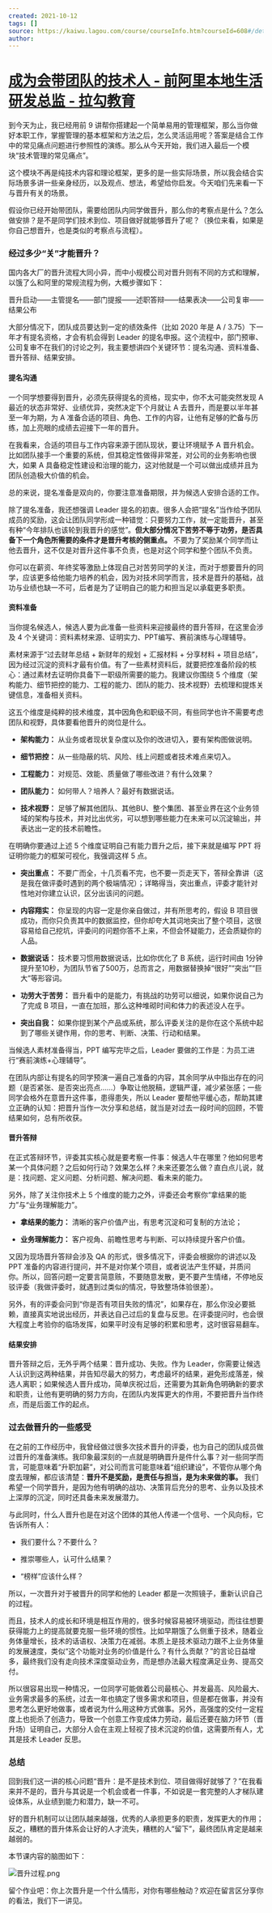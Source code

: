 ```yaml
---
created: 2021-10-12
tags: []
source: https://kaiwu.lagou.com/course/courseInfo.htm?courseId=608#/detail/pc?id=6348
author: 
---
```


# [成为会带团队的技术人 - 前阿里本地生活研发总监 - 拉勾教育](https://kaiwu.lagou.com/course/courseInfo.htm?courseId=608#/detail/pc?id=6348)


到今天为止，我已经用前 9 讲帮你搭建起一个简单易用的管理框架，那么当你做好本职工作，掌握管理的基本框架和方法之后，怎么灵活运用呢？答案是结合工作中的常见痛点问题进行参照性的演练。那么从今天开始，我们进入最后一个模块“技术管理的常见痛点”。

这个模块不再是纯技术内容和理论框架，更多的是一些实际场景，所以我会结合实际场景多讲一些亲身经历，以及观点、想法，希望给你启发。今天咱们先来看一下与晋升有关的场景。

假设你已经开始带团队，需要给团队内同学做晋升，那么你的考察点是什么？怎么做安排？是不是同学们技术到位、项目做好就能够晋升了呢？（换位来看，如果是你自己想晋升，也是类似的考察点与流程）。

### 经过多少“关”才能晋升？

国内各大厂的晋升流程大同小异，而中小规模公司对晋升则有不同的方式和理解，以饿了么和阿里的常规流程为例，大概步骤如下：

晋升启动——主管提名——部门提报——述职答辩——结果表决——公司复审——结果公布

大部分情况下，团队成员要达到一定的绩效条件（比如 2020 年是 A / 3.75）下一年才有提名资格，才会有机会得到 Leader 的提名申报。这个流程中，部门预审、公司复审不在我们的讨论之列，我主要想讲四个关键环节：提名沟通、资料准备、晋升答辩、结果安排。

#### 提名沟通

一个同学想要得到晋升，必须先获得提名的资格，现实中，你不太可能突然发现 A 最近的状态非常好、业绩优异，突然决定下个月就让 A 去晋升，而是要以半年甚至一年为期，为 A 准备合适的项目、角色、工作的内容，让他有足够的贮备与历练，加上亮眼的成绩去迎接下一年的晋升。

在我看来，合适的项目与工作内容来源于团队现状，要让环境赋予 A 晋升机会。比如团队接手一个重要的系统，但其稳定性做得非常差，对公司的业务影响也很大，如果 A 具备稳定性建设和治理的能力，这对他就是一个可以做出成绩并且为团队创造极大价值的机会。

总的来说，提名准备是双向的，你要注意准备期限，并为候选人安排合适的工作。

除了提名准备，我还想强调 Leader 提名的初衷。很多人会把“提名”当作给予团队成员的奖励，这会让团队同学形成一种错觉：只要努力工作，就一定能晋升，甚至有种“今年排队也该轮到我晋升的感觉”。**但大部分情况下苦劳不等于功劳，是否具备下一个角色所需要的条件才是晋升考核的侧重点。** 不要为了奖励某个同学而让他去晋升，这不仅是对晋升这件事不负责，也是对这个同学和整个团队不负责。

你可以在薪资、年终奖等激励上体现自己对苦劳同学的关注，而对于想要晋升的同学，应该更多给他能力培养的机会，因为对技术同学而言，技术是晋升的基础，战功与业绩也缺一不可，后者是为了证明自己的能力和担当足以承载更多职责。

#### 资料准备

当你提名候选人，候选人要为此准备一些资料来迎接最终的晋升答辩，在这里会涉及 4 个关键词：资料素材来源、证明实力、PPT编写、赛前演练与心理辅导。

素材来源于“过去财年总结 + 新财年的规划 + 汇报材料 + 分享材料 + 项目总结”，因为经过沉淀的资料才最有价值。有了一些素材资料后，就要把控准备阶段的核心：通过素材去证明你具备下一职级所需要的能力。我建议你围绕 5 个维度（架构能力、细节把控的能力、工程的能力、团队的能力、技术视野）去梳理和提炼关键信息，准备相关资料。

这五个维度是纯粹的技术维度，其中因角色和职级不同，有些同学也许不需要考虑团队和视野，具体要看他晋升的岗位是什么。

-   **架构能力：** 从业务或者现状复杂度以及你的改进切入，要有架构图做说明。
    
-   **细节把控：** 从一些隐蔽的坑、风险、线上问题或者技术难点来切入。
    
-   **工程能力：** 对规范、效能、质量做了哪些改进？有什么效果？
    
-   **团队能力：** 如何带人？培养人？最好有数据说话。
    
-   **技术视野：** 足够了解其他团队、其他BU、整个集团、甚至业界在这个业务领域的架构与技术，并对比出优劣，可以想到哪些能力在未来可以沉淀输出，并表达出一定的技术前瞻性。
    

在明确你要通过上述 5 个维度证明自己有能力晋升之后，接下来就是编写 PPT 将证明你能力的框架可视化，我强调这样 5 点。

-   **突出重点：** 不要广而全，十几页看不完，也不要一页走天下，答辩全靠讲（这是我在做评委时遇到的两个极端情况）；详略得当，突出重点，评委才能针对性地对你建立认识，区分出该问的问题。
    
-   **内容翔实：** 你呈现的内容一定是你亲自做过，并有所思考的，假设 B 项目很成功，而你只负责其中的数据监控，但你却夸大其词地突出了整个项目，这很容易给自己挖坑，评委问的问题你答不上来，不但会怀疑能力，还会质疑你的人品。
    
-   **数据说话：** 技术要习惯用数据说话，比如你优化了 B 系统，运行时间由 1分钟提升至10秒，为团队节省了500万，总而言之，用数据替换掉“很好”“突出”“巨大”等形容词。
    
-   **功劳大于苦劳：** 晋升看中的是能力，有挑战的功劳可以细说，如果你说自己为了完成 B 项目，一直在加班，那么这种堆砌时间和体力的表述没人在乎。
    
-   **突出自我：** 如果你提到某个产品或系统，那么评委关注的是你在这个系统中起到了哪些关键作用，你的思考、判断、决策、行动和结果。
    

当候选人素材准备得当，PPT 编写完毕之后，Leader 要做的工作是：为员工进行“赛前演练+心理辅导”。

在团队内部让有提名的同学预演一遍自己准备的内容，其余同学从中指出存在的问题（是否紧张、是否突出亮点……）争取让他脱稿，逻辑严谨，减少紧张感；一些同学会格外在意晋升这件事，患得患失，所以 Leader 要帮他平缓心态，帮助其建立正确的认知：把晋升当作一次分享和总结，就当是对过去一段时间的回顾，不管结果如何，总有所收获。

#### 晋升答辩

在正式答辩环节，评委其实核心就是要考察一件事：候选人牛在哪里？他如何思考某一个具体问题？之后如何行动？效果怎么样？未来还要怎么做？直白点儿说，就是：找问题、定义问题、分析问题、解决问题、看未来的能力。

另外，除了关注你技术上 5 个维度的能力之外，评委还会考察你“拿结果的能力”与“业务理解能力”。

-   **拿结果的能力：** 清晰的客户价值产出，有思考沉淀和可复制的方法论；
    
-   **业务理解能力：** 客户视角、前瞻性思考与判断、可以持续提升客户价值。
    

又因为现场晋升答辩会涉及 QA 的形式，很多情况下，评委会根据你的讲述以及 PPT 准备的内容进行提问，并不是对你某个项目，或者说法产生怀疑，并质问你。所以，回答问题一定要言简意赅，不要随意发散，更不要产生情绪，不停地反驳评委（我做评委时，就遇到过类似的情况，导致整场体验很差）。

另外，有的评委会问到“你是否有项目失败的情况”，如果存在，那么你没必要抵赖，直接真实地说出经历，并表达自己过后的复盘与反思。在评委提问时，也会很大程度上考验你的临场发挥，如果平时没有足够的积累和思考，这时很容易翻车。

#### 结果安排

晋升答辩之后，无外乎两个结果：晋升成功、失败。作为 Leader，你需要让候选人认识到这两种结果，并告知尽最大的努力，考虑最坏的结果，避免形成落差，候选人离职；如果候选人晋升成功，简单庆祝过后，还需要为其新角色明确新的要求和职责，让他有更明确的努力方向，在团队内发挥更大的作用，不要把晋升当作终点，而是后面工作的起点。

### 过去做晋升的一些感受

在之前的工作经历中，我曾经做过很多次技术晋升的评委，也为自己的团队成员做过晋升的准备演练。我印象最深刻的一点就是明确晋升是件什么事？对一些同学而言，可能意味着“升职加薪”，对公司而言可能意味着“组织建设”，不管你从哪个角度去理解，都应该清楚：**晋升不是奖励，是责任与担当，是为未来做的事。** 我们希望一个同学晋升，是因为他有明确的战功、决策背后充分的思考、业务以及技术上深厚的沉淀，同时还具备未来发展潜力。

与此同时，什么人晋升也是在对这个团体的其他人传递一个信号、一个风向标，它告诉所有人：

-   我们要什么？不要什么？
    
-   推崇哪些人，认可什么结果？
    
-   “榜样”应该什么样？
    

所以，一次晋升对于被晋升的同学和他的 Leader 都是一次照镜子，重新认识自己的过程。

而且，技术人的成长和环境是相互作用的，很多时候容易被环境驱动，而往往想要获得能力上的提高就要克服一些环境的惯性。比如早期饿了么侧重于技术，随着业务体量增长，技术的话语权、决策力在减弱。本质上是技术驱动力跟不上业务体量的发展速度，类似“这个功能对业务的价值是什么？有什么贡献？”的言论日益增多，最终我们没有走向技术深度驱动业务，而是想办法最大程度满足业务、提高交付。

所以很容易出现一种情况，一位同学可能做着公司最核心、并发最高、风险最大、业务需求最多的系统，过去一年也搞定了很多需求和项目，但是都在做事，并没有思考怎么更好地做事，或者说为什么用这种方式做事。另外，高强度的交付一定程度上也扼杀了创造力，导致一个创意工作变成体力劳动，最后还要在脑力环节（晋升场）证明自己，大部分人会在主观上轻视了技术沉淀的价值，这需要所有人，尤其是技术 Leader 反思。

### 总结

回到我们这一讲的核心问题“晋升：是不是技术到位、项目做得好就够了？”在我看来并不是的，晋升与其说是一个机会或者一件事，不如说是一套完整的人才梯队建设体系，从业绩到能力和潜力，缺一不可。

好的晋升机制可以让团队越来越强，优秀的人承担更多的职责，发挥更大的作用；反之，糟糕的晋升体系会让好的人才流失，糟糕的人“留下”，最终团队肯定是越来越弱的。

本节课内容的脑图如下：

![晋升过程.png](https://s0.lgstatic.com/i/image6/M00/20/42/CioPOWBS8c-AJOCiAAO-OZ0qSJg929.png)

留个作业吧：你上次晋升是一个什么情形，对你有哪些触动？欢迎在留言区分享你的看法，我们下一讲见。
